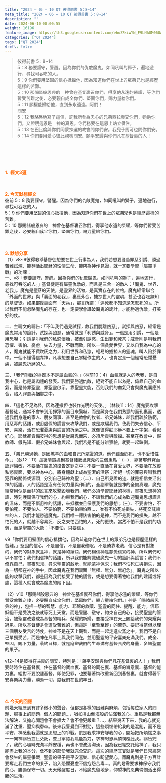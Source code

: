```yaml
---
title: "2024 – 06 – 10 QT 彼得前書 5：8~14"
meta_title: "2024 – 06 – 10 QT 彼得前書 5：8~14"
description: ""
date: 2024-06-10 00:00:55
weight: 16196
feature_image: https://lh3.googleusercontent.com/ehoZRkiwYN_F9LNA8M068AYxt73EavCZno-PD1cJRuf5BbSkQVUWr3gNEbt5kSs28Pb_Elg17kSrtf9ybWvojWoMV6I4tPM3vGRGDq6GkKkPdL2Gut4QAIw4-uykKUAtNiKgQKntvsU=w800
categories: ["QT 2024"]
tags: ["QT 2024"]
draft: false
---
```


<blockquote>彼得前書 5：8~14<br />
5：8 務要謹守，警醒。因為你們的仇敵魔鬼，如同吼叫的獅子，遍地遊行，尋找可吞吃的人。<br />
5：9 你們要用堅固的信心抵擋他，因為知道你們在世上的眾弟兄也是經歷這樣的苦難。<br />
5：10 那賜諸般恩典的　神曾在基督裏召你們，得享他永遠的榮耀，等你們暫受苦難之後，必要親自成全你們，堅固你們，賜力量給你們。<br />
5：11 願權能歸給他，直到永永遠遠。阿們！<br />
問安<br />
5：12 我略略地寫了這信，託我所看為忠心的兄弟西拉轉交你們，勸勉你們，又證明這恩是　神的真恩。你們務要在這恩上站立得住。<br />
5：13 在巴比倫與你們同蒙揀選的教會問你們安。我兒子馬可也問你們安。<br />
5：14 你們要用愛心彼此親嘴問安。願平安歸與你們凡在基督裏的人！</blockquote><br />
&nbsp;<br />
<br />
&nbsp;<br />
<br />
<span style="color: #ff6600;"><strong>1.  經文3遍</strong></span><br />
<br />
&nbsp;<br />
<br />
<span style="color: #ff6600;"><strong>2. 今天默想經文<br />
</strong></span>彼前 5：8 務要謹守，警醒。因為你們的仇敵魔鬼，如同吼叫的獅子，遍地遊行，尋找可吞吃的人。<br />
5：9 你們要用堅固的信心抵擋他，因為知道你們在世上的眾弟兄也是經歷這樣的苦難。<br />
5：10 那賜諸般恩典的　神曾在基督裏召你們，得享他永遠的榮耀，等你們暫受苦難之後，必要親自成全你們，堅固你們，賜力量給你們。<br />
<br />
&nbsp;<br />
<br />
<strong><span style="color: #ff6600;">3. 默想分享<br />
</span></strong>（1）v8~9彼得教導基督徒想要在世上行事為人，我們若想要勝過罪惡引誘、勝過苦難試煉、能夠活出耶穌的性情生命、能夠為神作見證，就一定要學習「屬靈爭戰」的功課：<br />
一、v8「務要謹守，警醒。因為你們的仇敵魔鬼，如同吼叫的獅子，遍地遊行，尋找可吞吃的人。」基督徒是有屬靈仇敵的，而且是三合一的敵人：「魔鬼、世界、老我」。魔鬼是墮落的天使，是靈界的活物，是真實存在的位格。魔鬼經常聯合「外面的世界」與「裏面的老我」，裏應外合，擄掠世人的靈魂，甚至也吞吃無知的基督徒。如果部隊裏面有「天兵」，那真所謂：「連死都不知道是怎麼死的」。所以我們不能忽略魔鬼的存在，也一定要學會識破魔鬼的詭計，才能勝過仇敵，打美好的仗。<br />
<br />
二、主禱文的禱告：「不叫我們遇見試探，救我們脫離凶惡」，試探與凶惡，經常是魔鬼常用的詭計。試探與凶惡，通常就是「利誘與威脅」。一個是用引誘，一個是用恐嚇；引誘是叫我們的私慾懷胎，被牽引誘惑，生出罪和死來；威脅則是叫我們恐懼、害怕、憂慮，失去力量，不戰而敗。所以一個貪愛世界，又以自我為中心的人，魔鬼就能不費吹灰之力，利用世界和私慾，輕易的擄掠人的靈魂，叫人陷於罪中。一個不懂得信靠神，凡事想要自己掌權作主的人，也肯定是一個經常恐懼憂慮，被魔鬼折磨的人。<br />
<br />
三、「我們爭戰的兵器本不是屬血氣的。」（林前10：4）血氣就是人的老我，是自我中心，也是屬肉體的發表。我們要勝過仇敵，絕對不能自以為是，倚靠自己的血氣，而是倚靠聖靈，靠聖靈啟示，靠聖靈大能，否則我們的血氣只會與魔鬼裏應外合，陷入罪惡與捆綁之中。<br />
<br />
四、「這也不足為怪，因為連撒但也裝作光明的天使。」（林後11：14）魔鬼要攻擊基督徒，通常不會笨到用猙獰的面目來驚嚇，而是藏身在我們熟悉的面孔裏面，透過我們身邊的家人、朋友同事、甚至是教會的牧者、弟兄姊妹，趁我們疏於防範，用惡毒的話語，或用虛假的謊言來攻擊我們，或是欺騙我們，使我們失去信心、平安、喜樂，活在恐懼憂慮與謊言的折磨之中。就像彼得勸耶穌不要上十字架，看似好心，耶穌卻責備彼得的思想是從魔鬼而來，必須斥責與敵擋。甚至在教會中，假教師、假先知、假弟兄姊妹會興起，我們若是不能分辨察驗，就要一起跌倒。<br />
<br />
五、「弟兄勝過牠，是因羔羊的血和自己所見證的道。他們雖至於死，也不愛惜性命。」（啟12：11）這裏清楚提到基督徒勝過魔鬼的三個重點：（一）、靠著耶穌寶血認罪悔改，不要活在魔鬼的控告定罪之中；不要一直活在貪愛世界，不要活在放縱私慾裏面，要以神為中心，將身體獻上成為聖潔的活祭；所絕一切的罪惡與叫我們犯罪的關係或源頭，分別自己歸神為聖；（二）、自己所見證的道，就是相信並活出神的話語。人的話語是沒有任何力量與作用的，全副軍裝就是神的全備真理，魔鬼經常用似是而非的謊言來攻擊毀壞我們，我們必須學習耶穌的榜樣，晝夜思想神的語，時刻護衛保守我們的心，約束我們的心，不讓我們的心成為歡迎魔鬼思想謊言的溫床，而是不斷用神的話語，來抵擋並且保護我們的思想；（三）、不要害怕，不要怕死、不要怕人、不要怕窮、不要怕東怕西…，唯有不怕死或損失，將死交託給神的人，我們才能勝過魔鬼。我們唯一應該害怕的是神，而不是我們的損失，越不怕死的人，就越不容易死．反之東怕西怕的人，死的更快。當然不怕不是我們的功勞，而是聖靈的大能：「不要怕，只要信」。<br />
<br />
v9「你們要用堅固的信心抵擋他，因為知道你們在世上的眾弟兄也是經歷這樣的苦難。」堅固的信心，不是自信，不是自我催眠，不是倚靠老我，信心是有對象的，我們的對象就是神，就是神的話語。我們相信神是慈愛信實的神，所以我們可以不害怕；我們相信神的話語，所以我們能夠識破魔鬼一切的詭計與謊言；我們不倚靠自己，晝夜思想，尋求聖靈的啟示，就能蒙神保求；我們不怕死亡與損失，因為一切都在神的手中，因此魔鬼在我們裏面「無權、無分、無紀念」。魔鬼之所以能夠攻擊我們，都是因為我們接受了牠的謊言，或是想要得著牠給我們的建議或好處，這種人就會成為魔鬼的階下囚。<br />
<br />
（2）v10「那賜諸般恩典的　神曾在基督裏召你們，得享他永遠的榮耀，等你們暫受苦難之後，必要親自成全你們，堅固你們，賜力量給你們。」神是「賜諸般恩典的神」，包括一切的智慧、能力、耶穌的救贖、聖靈的同住、提醒、能力。信耶穌絕不是受洗之後就等死上天堂，而是警醒、儆守，約束自己的心，接受聖靈的管治，被聖靈改變成為基督的精兵、榮耀的新婦，要接受神在天上賜給我們的榮耀與冠冕。所以基督徒是會遭受苦難的，但這是「至暫至輕」的苦楚。要記得當但以理三個朋友受苦的時候，神並不是在天上觀看，而是一起走進火窯之中。我們不是自己單獨受苦，而是神在凡事上與我們同在，並用聖靈的平安喜樂充滿我們。成全、堅固，賜下力量，最終目標，就是磨塑我們的生命滿有基督長成的身量，多結聖靈的果子。<br />
<br />
v12~14是彼得在主裏的問安，特別是：「願平安歸與你們凡在基督裏的人！」我們要時時住在基督裏，住在基督的寶血裏、基督的同在裏、基督的旨意裏、基督的能力裏，絕對不要脫離基督。即使犯罪，也要藉著悔改重新回到基督裏，就會得著平安喜樂與力量，勝過一切，度我們在世的年日。<br />
<br />
&nbsp;<br />
<br />
<strong style="font-size: inherit;"><span style="color: #ff6600;">4. 今天的回應<br />
</span></strong>前幾天經歷到有許多微小的聲音，但都是各樣的困難與麻煩，包括每位家人的問題、服事上的問題、個人的問題…，猶如排山倒海般的佔滿我的心。重點是我都無法解決，又擔心問題會不會擴大？會不會更嚴重？…，結果幾天下來，我的心就充滿了沈重、壓抑與鬱卒。後來我警覺到不對勁，這些煩惱帶給我的是混亂，而不是平安，神感動我這就是思想上的爭戰。於是我求神安靜我的心，開始把所煩惱之事一一向神禱告並且交託，並且承認我無能為力，求神的恩典憐憫覆庇我。禱告完了，我的心頓時充滿平靜安穩，再也不會波濤洶湧，因為我已經交託給神了，我只能盡上我的本分，做不到的部份我就完全交託。這次的經歷其實就是我們日常經常會發生的屬靈爭戰，聖靈的果子是平安喜樂、信心盼望愛心，而魔鬼則是千方百計要奪走我們生命的果子，陷入恐懼憂慮不信抱怨苦毒…。真的是需要求神保守我們的心，勝過保守一切。天天儆醒度日，不給魔鬼留地步，仰望神的恩典憐憫活出得勝的生活。<br />
<br />
&nbsp;<br />
<br />
&nbsp;<br />
<br />
&nbsp;<br />
<br />
<audio style="display: none;" controls="controls"></audio><br />
<br />
<audio style="display: none;" controls="controls"></audio><br />
<br />
<audio style="display: none;" controls="controls"></audio><br />
<br />
<audio style="display: none;" controls="controls"></audio><br />
<br />
<audio style="display: none;" controls="controls"></audio>
        